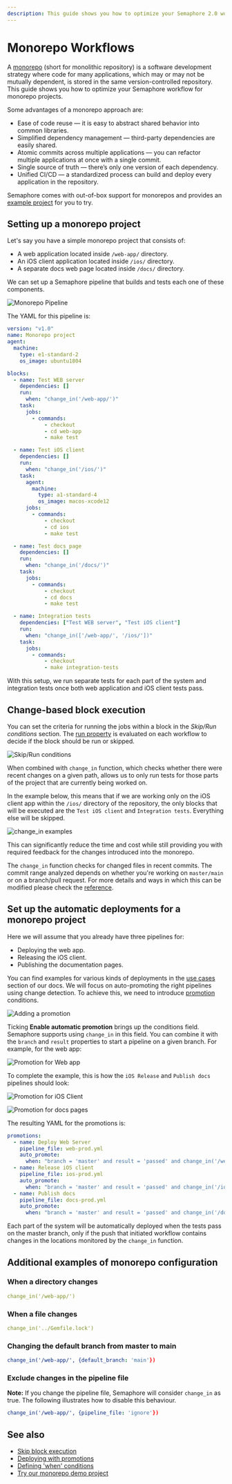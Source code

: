 ```yaml
---
description: This guide shows you how to optimize your Semaphore 2.0 workflow for monorepo projects.
---
```


# Monorepo Workflows

A [monorepo](https://semaphoreci.com/blog/what-is-monorepo) (short for
monolithic repository) is a software development strategy where code for
many applications, which may or may not be mutually dependent, is stored
in the same version-controlled repository. This guide shows you how to
optimize your Semaphore workflow for monorepo projects.

Some advantages of a monorepo approach are:

- Ease of code reuse — it is easy to abstract shared behavior into common libraries.
- Simplified dependency management — third-party dependencies are easily shared.
- Atomic commits across multiple applications — you can refactor multiple applications at once with a single commit.
- Single source of truth — there’s only one version of each dependency.
- Unified CI/CD — a standardized process can build and deploy every application in the repository.

Semaphore comes with out-of-box support for monorepos and provides
an [example project][monorepo-example] for you to try.

## Setting up a monorepo project

Let's say you have a simple monorepo project that consists of:

- A web application located inside `/web-app/` directory.
- An iOS client application located inside `/ios/` directory.
- A separate docs web page located inside `/docs/` directory.

We can set up a Semaphore pipeline that builds and tests each one of these
components.

![Monorepo
Pipeline](https://raw.githubusercontent.com/semaphoreci/docs/tf/monorepo-workflows/public/essentials-monorepo-workflows/pipeline.png)

The YAML for this pipeline is:

```yaml
version: "v1.0"
name: Monorepo project
agent:
  machine:
    type: e1-standard-2
    os_image: ubuntu1804

blocks:
  - name: Test WEB server
    dependencies: []
    run:
      when: "change_in('/web-app/')"
    task:
      jobs:
        - commands:
            - checkout
            - cd web-app
            - make test

  - name: Test iOS client
    dependencies: []
    run:
      when: "change_in('/ios/')"
    task:
      agent:
        machine:
          type: a1-standard-4
          os_image: macos-xcode12
      jobs:
        - commands:
            - checkout
            - cd ios
            - make test

  - name: Test docs page
    dependencies: []
    run:
      when: "change_in('/docs/')"
    task:
      jobs:
        - commands:
            - checkout
            - cd docs
            - make test

  - name: Integration tests
    dependencies: ["Test WEB server", "Test iOS client"]
    run:
      when: "change_in(['/web-app/', '/ios/'])"
    task:
      jobs:
        - commands:
            - checkout
            - make integration-tests
```

With this setup, we run separate tests for each part of the system and
integration tests once both web application and iOS client tests pass.

## Change-based block execution

You can set the criteria for running the jobs within a block in the
*Skip/Run conditions* section. The [run property][run-ref] is evaluated on
each workflow to decide if the block should be run or skipped.

![Skip/Run
conditions](https://raw.githubusercontent.com/semaphoreci/docs/tf/monorepo-workflows/public/essentials-monorepo-workflows/skip-run-condition.png)

When combined with `change_in` function, which checks whether there were
recent changes on a given path, allows us to only run tests for those
parts of the project that are currently being worked on.

In the example below, this means that if we are working only on the iOS
client app within the `/ios/` directory of the repository, the only blocks
that will be executed are the `Test iOS client` and `Integration tests`.
Everything else will be skipped.

![change_in examples](https://raw.githubusercontent.com/semaphoreci/docs/tf/monorepo-workflows/public/essentials-monorepo-workflows/skip-run-blocks.png)

This can significantly reduce the time and cost while still providing you
with required feedback for the changes introduced into the monorepo.

The `change_in` function checks for changed files in recent commits. The
commit range analyzed depends on whether you're working on `master/main`
or on a branch/pull request. For more details and ways in which this can
be modified please check the [reference][change-in-ref].

## Set up the automatic deployments for a monorepo project

Here we will assume that you already have three pipelines for:

- Deploying the web app.
- Releasing the iOS client.
- Publishing the documentation pages.

You can find examples for various kinds of deployments in the [use
cases][use-cases] section of our docs. We will focus on auto-promoting the
right pipelines using change detection. To achieve this, we need to
introduce [promotion][promotions-ref] conditions.

![Adding a promotion](https://raw.githubusercontent.com/semaphoreci/docs/tf/monorepo-workflows/public/essentials-monorepo-workflows/add-promotion.png)

Ticking **Enable automatic promotion** brings up the conditions field.
Semaphore supports using `change_in` in this field. You can combine it
with the `branch` and `result` properties to start a pipeline on a given
branch. For example, for the web app:

![Promotion for Web
app](https://raw.githubusercontent.com/semaphoreci/docs/tf/monorepo-workflows/public/essentials-monorepo-workflows/promotion-web.png)

To complete the example, this is how the `iOS Release` and `Publish
docs` pipelines should look:

![Promotion for iOS
Client](https://raw.githubusercontent.com/semaphoreci/docs/tf/monorepo-workflows/public/essentials-monorepo-workflows/promotion-ios.png)

![Promotion for docs
pages](https://raw.githubusercontent.com/semaphoreci/docs/tf/monorepo-workflows/public/essentials-monorepo-workflows/promotion-docs.png)

The resulting YAML for the promotions is:

```yaml
promotions:
  - name: Deploy Web Server
    pipeline_file: web-prod.yml
    auto_promote:
      when: "branch = 'master' and result = 'passed' and change_in('/web-app/')"
  - name: Release iOS client
    pipeline_file: ios-prod.yml
    auto_promote:
      when: "branch = 'master' and result = 'passed' and change_in('/ios/')"
  - name: Publish docs
    pipeline_file: docs-prod.yml
    auto_promote:
      when: "branch = 'master' and result = 'passed' and change_in('/docs/')"
```

Each part of the system will be automatically deployed when the tests pass on
the master branch, only if the push that initiated workflow contains changes in
the locations monitored by the `change_in` function.

## Additional examples of monorepo configuration

### When a directory changes

```yaml
change_in('/web-app/')
```

### When a file changes

```yaml
change_in('../Gemfile.lock')
```

### Changing the default branch from master to main

```yaml
change_in('/web-app/', {default_branch: 'main'})
```

### Exclude changes in the pipeline file

**Note:** If you change the pipeline file, Semaphore will consider `change_in`
as true. The following illustrates how to disable this behaviour.

```yaml
change_in('/web-app/', {pipeline_file: 'ignore'})
```

## See also

- [Skip block execution][skip-ref]
- [Deploying with promotions][promotions-guided]
- [Defining 'when' conditions][conditions-ref]
- [Try our monorepo demo project][demo]

[run-ref]: https://docs.semaphoreci.com/reference/pipeline-yaml-reference/#run-in-blocks
[change-in-ref]: https://docs.semaphoreci.com/reference/conditions-reference/#change_in
[use-cases]: https://docs.semaphoreci.com/examples/tutorials-and-example-projects/
[promotions-ref]: https://docs.semaphoreci.com/reference/pipeline-yaml-reference/#promotions
[skip-ref]: https://docs.semaphoreci.com/reference/pipeline-yaml-reference/#skip-in-blocks
[promotions-guided]: https://docs.semaphoreci.com/guided-tour/deploying-with-promotions/
[conditions-ref]: https://docs.semaphoreci.com/reference/conditions-reference/
[demo]: https://github.com/semaphoreci-demos/semaphore-demo-monorepo
[monorepo-example]: https://docs.semaphoreci.com/examples/change-based-execution-for-monorepos
